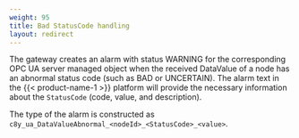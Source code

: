 ```yaml
---
weight: 95
title: Bad StatusCode handling
layout: redirect
---
```


The gateway creates an alarm with status WARNING for the corresponding OPC UA server managed object when the received DataValue of a node has an abnormal status code (such as BAD or UNCERTAIN).
The alarm text in the {{< product-name-1 >}} platform will provide the necessary information about the `StatusCode` (code, value, and description). 

The type of the alarm is constructed as `c8y_ua_DataValueAbnormal_<nodeId>_<StatusCode>_<value>`.
